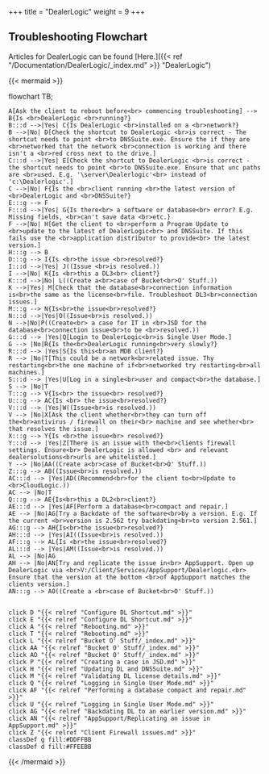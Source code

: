 +++
title = "DealerLogic"
weight = 9
+++

## Troubleshooting Flowchart

Articles for DealerLogic can be found [Here.]({{< ref "/Documentation/DealerLogic/_index.md" >}} "DealerLogic")

{{< mermaid >}}

flowchart TB;

    A[Ask the client to reboot before<br> commencing troubleshooting] --> B{Is <br>DealerLogic <br>running?}
    B:::d -->|Yes| C{Is DealerLogic <br>installed on a <br>network?}
    B -->|No| D[Check the shortcut to DealerLogic <br>is correct - The shortcut needs to point <br>to DNSSuite.exe. Ensure the if they are <br>networked that the network <br>connection is working and there isn't a <br>red cross next to the drive.]
    C:::d -->|Yes| E[Check the shortcut to DealerLogic <br>is correct - the shortcut needs to point <br>to DNSSuite.exe. Ensure that unc paths are <br>used. E.g. '\server\Dealerlogic'<br> instead of 'c:\Dealerlogic'.]
    C -->|No| F{Is the <br>client running <br>the latest version of <br>DealerLogic and <br>DNSSuite?}
    E:::g --> F
    F:::d -->|Yes| G{Is there<br> a software or database<br> error? E.g. Missing fields, <br>can't save data <br>etc.}
    F -->|No| H[Get the client to <br>perform a Program Update to <br>update to the latest of DealerLogic<br> and DNSSuite. If this fails use the <br>application distributor to provide<br> the latest version.]
    H:::g --> B
    D:::g --> I{Is <br>the issue <br>resolved?}
    I:::d -->|Yes| J((Issue <br>is resolved.))
    I -->|No| K{Is <br>this a DL3<br> client?}
    K:::d -->|No| L((Create a<br>case of Bucket<br>O' Stuff.))
    K -->|Yes| M[Check that the database<br>connection information is<br>the same as the license<br>file. Troubleshoot DL3<br>connection issues.]
    M:::g --> N{Is<br>the issue<br>resolved?}
    N:::d -->|Yes|O((Issue<br>is resolved.))
    N -->|No|P((Create<br> a case for IT in <br>JSD for the database<br>connection issue<br>to be <br>resolved.))
    G:::d --> |Yes|Q[Login to DealerLogic<br>is Single User Mode.]
    G --> |No|R{Is the<br>DealerLogic running<br>very slowly?}
    R:::d --> |Yes|S{Is this<br>an MDB client?}
    R --> |No|T[This could be a network<br>related issue. Thy restarting<br>the one machine of if<br>networked try restarting<br>all machines.]
    S:::d --> |Yes|U[Log in a single<br>user and compact<br>the database.]
    S --> |No|T
    T:::g --> V{Is<br> the issue<br> resolved?}
    U:::g --> AC{Is <br> the issue<br>resolved?}
    V:::d --> |Yes|W((Issue<br>is resolved.))
    V --> |No|X[Ask the client whether<br>they can turn off the<br>antivirus / firewall on their<br> machine and see whether<br> that resolves the issue.]
    X:::g --> Y{Is <br>the issue<br> resolved?}
    Y:::d --> |Yes|Z[There is an issue with the<br>clients firewall settings. Ensure<br> DealerLogic is allowed <br> and relevant dealersolutions<br>urls are whitelisted.]
    Y --> |No|AA((Create a<br>case of Bucket<br>O' Stuff.))
    Z:::g --> AB((Issue<br>is resolved.))
    AC:::d --> |Yes|AD((Recommend<br>for the client to<br>Update to <br>CloudLogic.))
    AC --> |No|T
    Q:::g --> AE{Is<br>this a DL2<br>client?}
    AE:::d --> |Yes|AF[Perform a database<br>compact and repair.]
    AE --> |No|AG[Try a Backdate of the software<br>by a version. E.g. If the current <br>version is 2.562 try backdating<br>to version 2.561.]
    AG:::g --> AH{Is<br>the issue<br>resolved?}
    AH:::d --> |Yes|AI((Issue<br>is resolved.))
    AF:::g --> AL{Is <br>the issue<br>resolved?}
    AL:::d --> |Yes|AM((Issue<br>is resolved.))
    AL --> |No|AG
    AH --> |No|AN[Try and replicate the issue in<br> AppSupport. Open up DealerLogic via <br>V:/Client/Services/AppSupport/Dealerlogic.<br> Ensure that the version at the bottom <br>of AppSupport matches the clients version.]
    AN:::g --> AO((Create a <br>case of Bucket<br>O' Stuff.))


    click D "{{< relref "Configure DL Shortcut.md" >}}"
    click E "{{< relref "Configure DL Shortcut.md" >}}"
    click A "{{< relref "Rebooting.md" >}}"
    click T "{{< relref "Rebooting.md" >}}"
    click L "{{< relref "Bucket O' Stuff/_index.md" >}}"
    click AA "{{< relref "Bucket O' Stuff/_index.md" >}}"
    click AO "{{< relref "Bucket O' Stuff/_index.md" >}}"
    click P "{{< relref "Creating a case in JSD.md" >}}"
    click H "{{< relref "Updating DL and DNSSuite.md" >}}"
    click M "{{< relref "Validating DL license details.md" >}}"
    click Q "{{< relref "Logging in Single User Mode.md" >}}"
    click AF "{{< relref "Performing a database compact and repair.md" >}}"
    click U "{{< relref "Logging in Single User Mode.md" >}}"
    click AG "{{< relref "Backdating DL to an earlier version.md" >}}"
    click AN "{{< relref "AppSupport/Replicating an issue in AppSupport.md" >}}"
    click Z "{{< relref "Client Firewall issues.md" >}}"
    classDef g fill:#DDFFBB
    classDef d fill:#FFEEBB
    
{{< /mermaid >}}